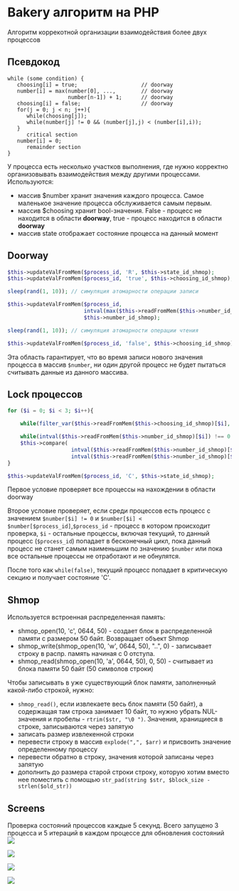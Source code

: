# Bakery алгоритм на PHP

Алгоритм коррекотной организации взаимодействия более двух процессов


## Псевдокод

```
while (some condition) { 
   choosing[i] = true;                    // doorway  
   number[i] = max(number[0], ...,        // doorway  
                   number[n-1]) + 1;      // doorway      
   choosing[i] = false;                   // doorway  
   for(j = 0; j < n; j++){ 
      while(choosing[j]); 
      while(number[j] != 0 && (number[j],j) < (number[i],i)); 
   } 
      critical section 
   number[i] = 0; 
      remainder section 
}
```
У процесса есть несколько участков выполнения, где нужно корректно организовывать взаимодействия между другими процессами. Используются:

* массив $number хранит значения каждого процесса. Самое маленькое значение процесса обслуживается самым первым.
* массив $choosing хранит bool-значения. False - процесс не находится в области __doorway__, true - процесс находится в области __doorway__
* массив state отображает состояние процесса на данный момент

## Doorway 

```php
$this->updateValFromMem($process_id, 'R', $this->state_id_shmop);
$this->updateValFromMem($process_id, 'true', $this->choosing_id_shmop);

sleep(rand(1, 10)); // симуляция атомарности операции записи

$this->updateValFromMem($process_id,
                        intval(max($this->readFromMem($this->number_id_shmop))) + 1,
                        $this->number_id_shmop);

sleep(rand(1, 10)); // симуляция атомарности операции чтения

$this->updateValFromMem($process_id, 'false', $this->choosing_id_shmop);
```

Эта область гарантирует, что во время записи нового значения процесса в массив `$number`, ни один другой процесс не будет пытаться считывать данные из данного массива. 

## Lock процессов

```php
for ($i = 0; $i < 3; $i++){

    while(filter_var($this->readFromMem($this->choosing_id_shmop)[$i], FILTER_VALIDATE_BOOLEAN)){}

    while(intval($this->readFromMem($this->number_id_shmop)[$i]) !== 0 &&
    $this->compare(
                    intval($this->readFromMem($this->number_id_shmop)[$i]), $i,
                    intval($this->readFromMem($this->number_id_shmop)[$process_id]), $process_id)){}
}

$this->updateValFromMem($process_id, 'C', $this->state_id_shmop);

```

Первое условие проверяет все процессы на нахождении в области doorway

Второе условие проверяет, если среди процессов есть процесс с значением `$number[$i] != 0` и `$number[$i] < $number[$process_id]`,`$process_id` - процесс в котором происходит проверка, `$i` - остальные процессы, включая текущий, то данный процесс (`$process_id`) попадает в бесконечный цикл, пока данный процесс не станет самым наименьшим по значению `$number` или пока все остальные процессы не отработают и не обнулятся.

После того как `while(false)`, текущий процесс попадает в критическую секцию и получает состояние 'C'.

## Shmop

Используется встроенная распределенная память:

* shmop_open(10, 'c', 0644, 50) - создает блок в распределенной памяти с размером 50 байт. Возвращает объект Shmop
* shmop_write(shmop_open(10, 'w', 0644, 50), "..", 0) - записывает строку в распр. память начиная с 0 отступа.
* shmop_read(shmop_open(10, 'a', 0644, 50), 0, 50) - считывает из блока памяти 50 байт (50 символов строки)

Чтобы записывать в уже существующий блок памяти, заполненный какой-либо строкой, нужно:
* `shmop_read()`, если извлекаете весь блок памяти (50 байт), а содержащая там строка занимает 10 байт, то нужно убрать NUL-значения и пробелы - `rtrim($str, "\0 ")`. Значения, хранищиеся в строке, записываются через запятую
* записать размер извлекенной строки
* перевести строку в массив `explode(",", $arr)` и присвоить значение определенному процессу
* перевести обратно в строку, значения которой записаны через запятую
* дополнить до размера старой строки строку, которую хотим вместо нее поместить с помощью `str_pad(string $str, $block_size - strlen($old_str))`

## Screens
Проверка состояний процессов каждые 5 секунд. Всего запущено 3 процесса и 5 итераций в каждом процессе для обновления состояний
![](https://github.com/Morody/bakeryAlgorithmPHP/blob/main/img/1.png)

![](https://github.com/Morody/bakeryAlgorithmPHP/blob/main/img/2.png)

![](https://github.com/Morody/bakeryAlgorithmPHP/blob/main/img/3.png)


![](https://github.com/Morody/bakeryAlgorithmPHP/blob/main/img/4.png)
